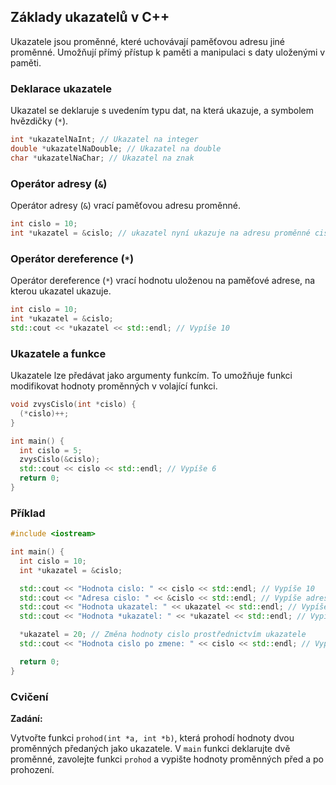 ## Základy ukazatelů v C++

Ukazatele jsou proměnné, které uchovávají paměťovou adresu jiné proměnné. Umožňují přímý přístup k paměti a manipulaci s daty uloženými v paměti.

### Deklarace ukazatele

Ukazatel se deklaruje s uvedením typu dat, na která ukazuje, a symbolem hvězdičky (`*`).

```c++
int *ukazatelNaInt; // Ukazatel na integer
double *ukazatelNaDouble; // Ukazatel na double
char *ukazatelNaChar; // Ukazatel na znak
```

### Operátor adresy (`&`)

Operátor adresy (`&`) vrací paměťovou adresu proměnné.

```c++
int cislo = 10;
int *ukazatel = &cislo; // ukazatel nyní ukazuje na adresu proměnné cislo
```

### Operátor dereference (`*`)

Operátor dereference (`*`) vrací hodnotu uloženou na paměťové adrese, na kterou ukazatel ukazuje.

```c++
int cislo = 10;
int *ukazatel = &cislo;
std::cout << *ukazatel << std::endl; // Vypíše 10
```

### Ukazatele a funkce

Ukazatele lze předávat jako argumenty funkcím. To umožňuje funkci modifikovat hodnoty proměnných v volající funkci.

```c++
void zvysCislo(int *cislo) {
  (*cislo)++;
}

int main() {
  int cislo = 5;
  zvysCislo(&cislo);
  std::cout << cislo << std::endl; // Vypíše 6
  return 0;
}
```

### Příklad

```c++
#include <iostream>

int main() {
  int cislo = 10;
  int *ukazatel = &cislo;

  std::cout << "Hodnota cislo: " << cislo << std::endl; // Vypíše 10
  std::cout << "Adresa cislo: " << &cislo << std::endl; // Vypíše adresu cislo
  std::cout << "Hodnota ukazatel: " << ukazatel << std::endl; // Vypíše adresu cislo
  std::cout << "Hodnota *ukazatel: " << *ukazatel << std::endl; // Vypíše 10

  *ukazatel = 20; // Změna hodnoty cislo prostřednictvím ukazatele
  std::cout << "Hodnota cislo po zmene: " << cislo << std::endl; // Vypíše 20

  return 0;
}
```

### Cvičení

**Zadání:**

Vytvořte funkci `prohod(int *a, int *b)`, která prohodí hodnoty dvou proměnných předaných jako ukazatele. V `main` funkci deklarujte dvě proměnné, zavolejte funkci `prohod` a vypište hodnoty proměnných před a po prohození.

